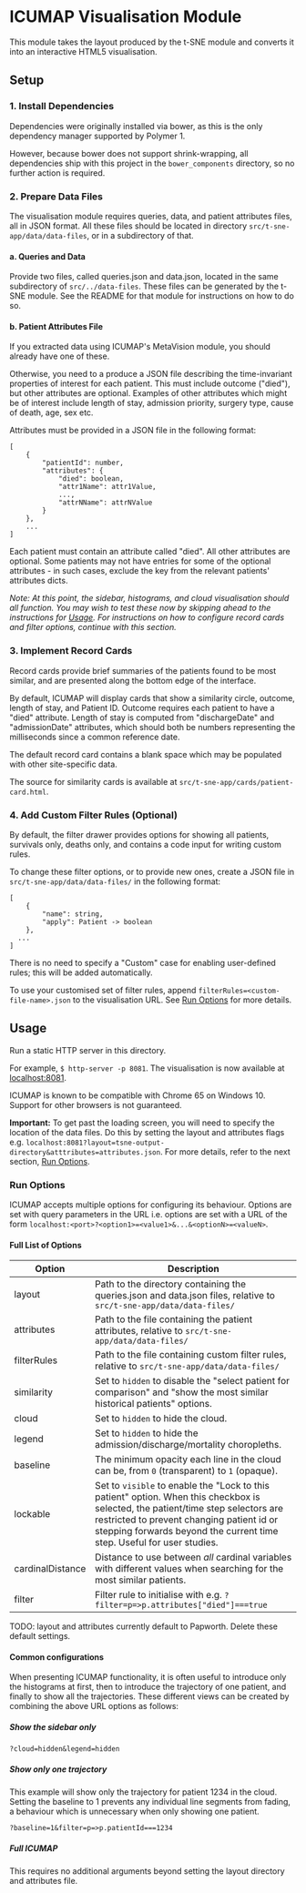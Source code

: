 # ICUMAP Visualisation Module

This module takes the layout produced by the t-SNE module and converts it into an interactive HTML5 visualisation.

## Setup

### 1. Install Dependencies
Dependencies were originally installed via bower, as this is the only dependency manager supported by Polymer 1.

However, because bower does not support shrink-wrapping, all dependencies ship with this project in the 
`bower_components` directory, so no further action is required.

### 2. Prepare Data Files
The visualisation module requires queries, data, and patient attributes files, all in JSON format.
All these files should be located in directory `src/t-sne-app/data/data-files`, or in a subdirectory of that.

#### a. Queries and Data
Provide two files, called queries.json and data.json, located in the same subdirectory of `src/../data-files`.
These files can be generated by the t-SNE module. See the README for that module for instructions on how to do so.

#### b. Patient Attributes File
If you extracted data using ICUMAP's MetaVision module, you should already have one of these.

Otherwise, you need to a produce a JSON file describing the time-invariant properties of interest for each patient. 
This must include outcome ("died"), but other attributes are optional. 
Examples of other attributes which might be of interest include 
length of stay, admission priority, surgery type, cause of death, age, sex etc.

Attributes must be provided in a JSON file in the following format:

```
[
    {
        "patientId": number, 
        "attributes": {
            "died": boolean,
            "attr1Name": attr1Value,
            ...,
            "attrNName": attrNValue
        } 
    },
    ...
]
```

Each patient must contain an attribute called "died". 
All other attributes are optional. Some patients may not have entries for some of the optional attributes - in such 
cases, exclude the key from the relevant patients' attributes dicts.

_Note: At this point, the sidebar, histograms, and cloud visualisation should all function.
You may wish to test these now by skipping ahead to the instructions for [Usage](#usage).
For instructions on how to configure record cards and filter options, continue with this section._

### 3. Implement Record Cards
Record cards provide brief summaries of the patients found to be most similar, and are presented along the bottom
edge of the interface.

By default, ICUMAP will display cards that show a similarity circle, outcome, length of stay, and Patient ID.
Outcome requires each patient to have a "died" attribute. Length of stay is computed from
"dischargeDate" and "admissionDate" attributes, which should both be numbers representing the milliseconds 
since a common reference date.

The default record card contains a blank space which may be populated with other site-specific data.

The source for similarity cards is available at ```src/t-sne-app/cards/patient-card.html```.

### 4. Add Custom Filter Rules (Optional)
By default, the filter drawer provides options for showing all patients, survivals only, deaths only, and contains
a code input for writing custom rules.

To change these filter options, or to provide new ones, create a JSON file in ```src/t-sne-app/data/data-files/``` 
in the following format:
```
[
    {
        "name": string,
        "apply": Patient -> boolean
    },
  ...
]
```
There is no need to specify a "Custom" case for enabling user-defined rules; this will be added automatically.

To use your customised set of filter rules, append ```filterRules=<custom-file-name>.json``` to the visualisation URL.
See [Run Options](#run-options) for more details.

## Usage
Run a static HTTP server in this directory.

For example, ```$ http-server -p 8081```. The visualisation is now available at [localhost:8081](http://localhost:8081).

ICUMAP is known to be compatible with Chrome 65 on Windows 10. Support for other browsers is not guaranteed.

**Important:** To get past the loading screen, you will need to specify the location of the data files.
Do this by setting the layout and attributes flags
e.g. ```localhost:8081?layout=tsne-output-directory&atttributes=attributes.json```.
For more details, refer to the next section, [Run Options](#run-options).

### Run Options
ICUMAP accepts multiple options for configuring its behaviour.
Options are set with query parameters in the URL i.e. options are set with a URL of the
form ```localhost:<port>?<option1>=<value1>&...&<optionN>=<valueN>```.

#### Full List of Options
| Option | Description |
|--------|-------------|
| layout | Path to the directory containing the queries.json and data.json files, relative to `src/t-sne-app/data/data-files/` 
| attributes | Path to the file containing the patient attributes, relative to `src/t-sne-app/data/data-files/`
| filterRules | Path to the file containing custom filter rules, relative to `src/t-sne-app/data/data-files/`
| similarity | Set to ```hidden``` to disable the "select patient for comparison" and "show the most similar historical patients" options.
| cloud | Set to ```hidden``` to hide the cloud.
| legend | Set to ```hidden``` to hide the admission/discharge/mortality choropleths.
| baseline | The minimum opacity each line in the cloud can be, from ```0``` (transparent) to ```1``` (opaque).
| lockable | Set to ```visible``` to enable the "Lock to this patient" option. When this checkbox is selected, the patient/time step selectors are restricted to prevent changing patient id or stepping forwards beyond the current time step. Useful for user studies.
| cardinalDistance | Distance to use between _all_ cardinal variables with different values when searching for the most similar patients.
| filter | Filter rule to initialise with e.g. ```?filter=p=>p.attributes["died"]===true```

TODO: layout and attributes currently default to Papworth. Delete these default settings.

#### Common configurations
When presenting ICUMAP functionality, it is often useful to introduce only the histograms at first, then to introduce
the trajectory of one patient, and finally to show all the trajectories. These different views can be created by
combining the above URL options as follows:

##### Show the sidebar only
```text
?cloud=hidden&legend=hidden
```

##### Show only one trajectory
This example will show only the trajectory for patient 1234 in the cloud. 
Setting the baseline to 1 prevents any individual line segments from fading, a behaviour which is unnecessary when
only showing one patient.
```text
?baseline=1&filter=p=>p.patientId===1234
```

##### Full ICUMAP
This requires no additional arguments beyond setting the layout directory and attributes file.
